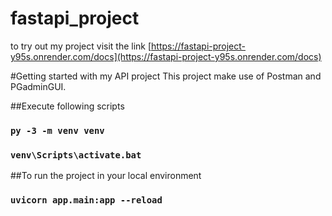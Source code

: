# fastapi_project
 to try out my project visit the link [https://fastapi-project-y95s.onrender.com/docs](https://fastapi-project-y95s.onrender.com/docs)

 #Getting started with my API project
This project make use of Postman and PGadminGUI.

 ##Execute following scripts

 ### `py -3 -m venv venv`

 ### `venv\Scripts\activate.bat`

 ##To run the project in your local environment 

 ### `uvicorn app.main:app --reload`
